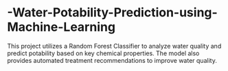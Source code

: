 # -Water-Potability-Prediction-using-Machine-Learning
This project utilizes a Random Forest Classifier to analyze water quality and predict potability based on key chemical properties. The model also provides automated treatment recommendations to improve water quality.
